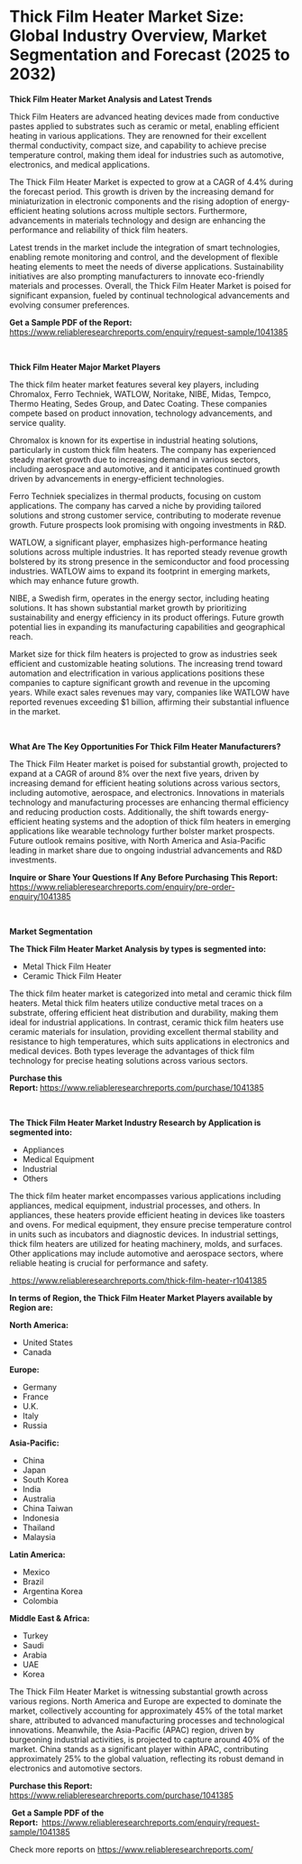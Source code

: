 <p><h1>Thick Film Heater Market Size: Global Industry Overview, Market Segmentation and Forecast (2025 to 2032)</h1></p><p><strong>Thick Film Heater Market Analysis and Latest Trends</strong></p>
<p><p>Thick Film Heaters are advanced heating devices made from conductive pastes applied to substrates such as ceramic or metal, enabling efficient heating in various applications. They are renowned for their excellent thermal conductivity, compact size, and capability to achieve precise temperature control, making them ideal for industries such as automotive, electronics, and medical applications.</p><p>The Thick Film Heater Market is expected to grow at a CAGR of 4.4% during the forecast period. This growth is driven by the increasing demand for miniaturization in electronic components and the rising adoption of energy-efficient heating solutions across multiple sectors. Furthermore, advancements in materials technology and design are enhancing the performance and reliability of thick film heaters. </p><p>Latest trends in the market include the integration of smart technologies, enabling remote monitoring and control, and the development of flexible heating elements to meet the needs of diverse applications. Sustainability initiatives are also prompting manufacturers to innovate eco-friendly materials and processes. Overall, the Thick Film Heater Market is poised for significant expansion, fueled by continual technological advancements and evolving consumer preferences.</p></p>
<p><strong>Get a Sample PDF of the Report:&nbsp;</strong> <a href="https://www.reliableresearchreports.com/enquiry/request-sample/1041385?utm_campaign=2221&utm_medium=2&utm_source=Github&utm_content=ia&utm_term=16022025&utm_id=thick-film-heater">https://www.reliableresearchreports.com/enquiry/request-sample/1041385</a></p>
<p>&nbsp;</p>
<p><strong>Thick Film Heater Major Market Players</strong></p>
<p><p>The thick film heater market features several key players, including Chromalox, Ferro Techniek, WATLOW, Noritake, NIBE, Midas, Tempco, Thermo Heating, Sedes Group, and Datec Coating. These companies compete based on product innovation, technology advancements, and service quality.</p><p>Chromalox is known for its expertise in industrial heating solutions, particularly in custom thick film heaters. The company has experienced steady market growth due to increasing demand in various sectors, including aerospace and automotive, and it anticipates continued growth driven by advancements in energy-efficient technologies.</p><p>Ferro Techniek specializes in thermal products, focusing on custom applications. The company has carved a niche by providing tailored solutions and strong customer service, contributing to moderate revenue growth. Future prospects look promising with ongoing investments in R&D.</p><p>WATLOW, a significant player, emphasizes high-performance heating solutions across multiple industries. It has reported steady revenue growth bolstered by its strong presence in the semiconductor and food processing industries. WATLOW aims to expand its footprint in emerging markets, which may enhance future growth.</p><p>NIBE, a Swedish firm, operates in the energy sector, including heating solutions. It has shown substantial market growth by prioritizing sustainability and energy efficiency in its product offerings. Future growth potential lies in expanding its manufacturing capabilities and geographical reach.</p><p>Market size for thick film heaters is projected to grow as industries seek efficient and customizable heating solutions. The increasing trend toward automation and electrification in various applications positions these companies to capture significant growth and revenue in the upcoming years. While exact sales revenues may vary, companies like WATLOW have reported revenues exceeding $1 billion, affirming their substantial influence in the market.</p></p>
<p>&nbsp;</p>
<p><strong>What Are The Key Opportunities For Thick Film Heater Manufacturers?</strong></p>
<p><p>The Thick Film Heater market is poised for substantial growth, projected to expand at a CAGR of around 8% over the next five years, driven by increasing demand for efficient heating solutions across various sectors, including automotive, aerospace, and electronics. Innovations in materials technology and manufacturing processes are enhancing thermal efficiency and reducing production costs. Additionally, the shift towards energy-efficient heating systems and the adoption of thick film heaters in emerging applications like wearable technology further bolster market prospects. Future outlook remains positive, with North America and Asia-Pacific leading in market share due to ongoing industrial advancements and R&D investments.</p></p>
<p><strong>Inquire or Share Your Questions If Any Before Purchasing This Report:</strong> <a href="https://www.reliableresearchreports.com/enquiry/pre-order-enquiry/1041385?utm_campaign=2221&utm_medium=2&utm_source=Github&utm_content=ia&utm_term=16022025&utm_id=thick-film-heater">https://www.reliableresearchreports.com/enquiry/pre-order-enquiry/1041385</a></p>
<p>&nbsp;</p>
<p><strong>Market Segmentation</strong></p>
<p><strong>The Thick Film Heater Market Analysis by types is segmented into:</strong></p>
<p><ul><li>Metal Thick Film Heater</li><li>Ceramic Thick Film Heater</li></ul></p>
<p><p>The thick film heater market is categorized into metal and ceramic thick film heaters. Metal thick film heaters utilize conductive metal traces on a substrate, offering efficient heat distribution and durability, making them ideal for industrial applications. In contrast, ceramic thick film heaters use ceramic materials for insulation, providing excellent thermal stability and resistance to high temperatures, which suits applications in electronics and medical devices. Both types leverage the advantages of thick film technology for precise heating solutions across various sectors.</p></p>
<p><strong>Purchase this Report:&nbsp;</strong><a href="https://www.reliableresearchreports.com/purchase/1041385?utm_campaign=2221&utm_medium=2&utm_source=Github&utm_content=ia&utm_term=16022025&utm_id=thick-film-heater">https://www.reliableresearchreports.com/purchase/1041385</a></p>
<p>&nbsp;</p>
<p><strong>The Thick Film Heater Market Industry Research by Application is segmented into:</strong></p>
<p><ul><li>Appliances</li><li>Medical Equipment</li><li>Industrial</li><li>Others</li></ul></p>
<p><p>The thick film heater market encompasses various applications including appliances, medical equipment, industrial processes, and others. In appliances, these heaters provide efficient heating in devices like toasters and ovens. For medical equipment, they ensure precise temperature control in units such as incubators and diagnostic devices. In industrial settings, thick film heaters are utilized for heating machinery, molds, and surfaces. Other applications may include automotive and aerospace sectors, where reliable heating is crucial for performance and safety.</p></p>
<p><a href="https://www.reliableresearchreports.com/thick-film-heater-r1041385?utm_campaign=2221&utm_medium=2&utm_source=Github&utm_content=ia&utm_term=16022025&utm_id=thick-film-heater">&nbsp;https://www.reliableresearchreports.com/thick-film-heater-r1041385</a></p>
<p><strong>In terms of Region, the Thick Film Heater Market Players available by Region are:</strong></p>
<p>
    <p> <strong> North America: </strong>
        <ul>
            <li>United States</li>
            <li>Canada</li>
        </ul>
        </p> 
    <p> <strong> Europe: </strong>
        <ul>
            <li>Germany</li>
            <li>France</li>
            <li>U.K.</li>
            <li>Italy</li>
            <li>Russia</li>
        </ul>
        </p> 
    <p> <strong> Asia-Pacific: </strong>
        <ul>
            <li>China</li>
            <li>Japan</li>
            <li>South Korea</li>
            <li>India</li>
            <li>Australia</li>
            <li>China Taiwan</li>
            <li>Indonesia</li>
            <li>Thailand</li>
            <li>Malaysia</li>
        </ul>
        </p> 
    <p> <strong> Latin America: </strong>
        <ul>
            <li>Mexico</li>
            <li>Brazil</li>
            <li>Argentina Korea</li>
            <li>Colombia</li>
        </ul>
        </p> 
    <p> <strong> Middle East & Africa: </strong>
        <ul>
            <li>Turkey</li>
            <li>Saudi</li>
            <li>Arabia</li>
            <li>UAE</li>
            <li>Korea</li>
        </ul>
    </p>
    </p>
<p><p>The Thick Film Heater Market is witnessing substantial growth across various regions. North America and Europe are expected to dominate the market, collectively accounting for approximately 45% of the total market share, attributed to advanced manufacturing processes and technological innovations. Meanwhile, the Asia-Pacific (APAC) region, driven by burgeoning industrial activities, is projected to capture around 40% of the market. China stands as a significant player within APAC, contributing approximately 25% to the global valuation, reflecting its robust demand in electronics and automotive sectors.</p></p>
<p><strong>Purchase this Report: </strong><a href="https://www.reliableresearchreports.com/purchase/1041385?utm_campaign=2221&utm_medium=2&utm_source=Github&utm_content=ia&utm_term=16022025&utm_id=thick-film-heater">https://www.reliableresearchreports.com/purchase/1041385</a></p>
<p>&nbsp;<strong>Get a Sample PDF of the Report:&nbsp;&nbsp;</strong><a href="https://www.reliableresearchreports.com/enquiry/request-sample/1041385?utm_campaign=2221&utm_medium=2&utm_source=Github&utm_content=ia&utm_term=16022025&utm_id=thick-film-heater">https://www.reliableresearchreports.com/enquiry/request-sample/1041385</a></p>
<p><strong></strong></p>
<p>Check more reports on <a href="https://www.reliableresearchreports.com/?utm_campaign=2221&utm_medium=2&utm_source=Github&utm_content=ia&utm_term=16022025&utm_id=thick-film-heater">https://www.reliableresearchreports.com/</a></p>